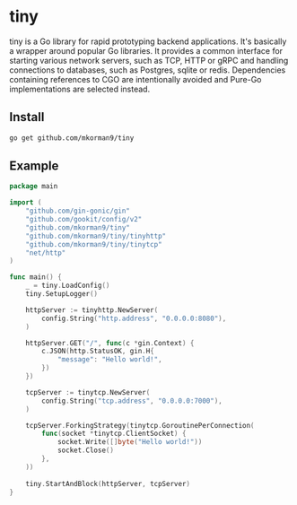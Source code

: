# tiny

tiny is a Go library for rapid prototyping backend applications. It's basically a wrapper around popular Go libraries.
It provides a common interface for starting various network servers, such as TCP, HTTP or gRPC and handling connections
to databases, such as Postgres, sqlite or redis. Dependencies containing references to CGO are intentionally avoided
and Pure-Go implementations are selected instead.

## Install
```bash
go get github.com/mkorman9/tiny
```

## Example

```go
package main

import (
	"github.com/gin-gonic/gin"
	"github.com/gookit/config/v2"
	"github.com/mkorman9/tiny"
	"github.com/mkorman9/tiny/tinyhttp"
	"github.com/mkorman9/tiny/tinytcp"
	"net/http"
)

func main() {
	_ = tiny.LoadConfig()
	tiny.SetupLogger()

	httpServer := tinyhttp.NewServer(
		config.String("http.address", "0.0.0.0:8080"),
	)

	httpServer.GET("/", func(c *gin.Context) {
		c.JSON(http.StatusOK, gin.H{
			"message": "Hello world!",
		})
	})

	tcpServer := tinytcp.NewServer(
		config.String("tcp.address", "0.0.0.0:7000"),
	)

	tcpServer.ForkingStrategy(tinytcp.GoroutinePerConnection(
		func(socket *tinytcp.ClientSocket) {
			socket.Write([]byte("Hello world!"))
			socket.Close()
		},
	))
	
	tiny.StartAndBlock(httpServer, tcpServer)
}
```
